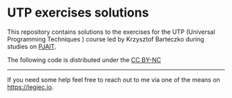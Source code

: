 # UTP exercises solutions
This repository contains solutions to the exercises for the UTP (Universal Programming Techniques
) course led by Krzysztof Barteczko during studies on [PJAIT](https://www.pja.edu.pl/en/).

The following code is distributed under the [CC BY-NC](./LICENSE.md)

---

If you need some help feel free to reach out to me via one of the means on https://legiec.io.
